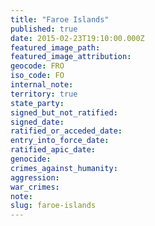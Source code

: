 ```yaml
---
title: "Faroe Islands"
published: true
date: 2015-02-23T19:10:00.000Z
featured_image_path:
featured_image_attribution:
geocode: FRO
iso_code: FO
internal_note:
territory: true
state_party:
signed_but_not_ratified:
signed_date:
ratified_or_acceded_date:
entry_into_force_date:
ratified_apic_date:
genocide:
crimes_against_humanity:
aggression:
war_crimes:
note:
slug: faroe-islands
---
```


